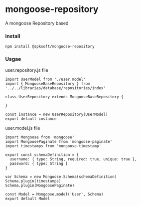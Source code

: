 # mongoose-repository
A mongoose Repository based

### install
```
npm install @spksoft/mongoose-repository
```

### Usgae
user.repository.js file
```
import UserModel from './user.model'
import { MongooseBaseRepository } from '../../libraries/database/repositories/index'

class UserRepository extends MongooseBaseRepository {

}

const instance = new UserRepository(UserModel)
export default instance
```

user.model.js file
```
import Mongoose from 'mongoose'
import MongoosePaginate from 'mongoose-paginate'
import timestamps from 'mongoose-timestamp'

export const schemaDefinition = {
  username: { type: String, required: true, unique: true },
  password: { type: String }
}

var Schema = new Mongoose.Schema(schemaDefinition)
Schema.plugin(timestamps)
Schema.plugin(MongoosePaginate)

const Model = Mongoose.model('User', Schema)
export default Model

```